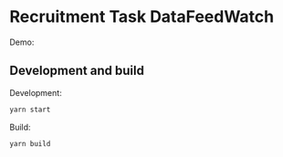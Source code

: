 # Recruitment Task DataFeedWatch
Demo:

## Development and build
Development: 
```bash
yarn start
```

Build:
```bash
yarn build
```